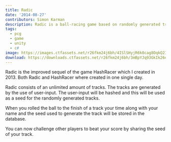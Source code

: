 ```yaml
---
title: Radic
date: '2014-08-27'
contributors: Simon Karman
description: Radic is a ball-racing game based on randomly generated tracks
tags:
  - pcg
  - game
  - unity
  - c#
image: https://images.ctfassets.net/r26fkm24j6bh/4ISlSHyjR6k0cag8OqkQ2I/a59c00a43d860372ae20158aaf7b241d/radic.png
download: https://downloads.ctfassets.net/r26fkm24j6bh/3mBpYJq93GkIk26oqE6Mcu/59cb85a7d73ea2773ebecd52f60b2a20/radic.zip
---
```


Radic is the improved sequel of the game HashRacer which I created in 2013. Both Radic and HashRacer where created in one single day.

Radic consists of an unlimited amount of tracks. The tracks are generated by the use of user-input. The user-input will be hashed and this will be used as a seed for the randomly generated tracks.

When you rolled the ball to the finish of a track your time along with your name and the seed used to generate the track will be stored in the database.

You can now challenge other players to beat your score by sharing the seed of your track.